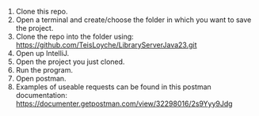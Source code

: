 1. Clone this repo.
2. Open a terminal and create/choose the folder in which you want to save the project.
3. Clone the repo into the folder using: https://github.com/TeisLoyche/LibraryServerJava23.git
4. Open up IntelliJ.
5. Open the project you just cloned.
6. Run the program.
7. Open postman.
8. Examples of useable requests can be found in this postman documentation: https://documenter.getpostman.com/view/32298016/2s9Yyy9Jdg
